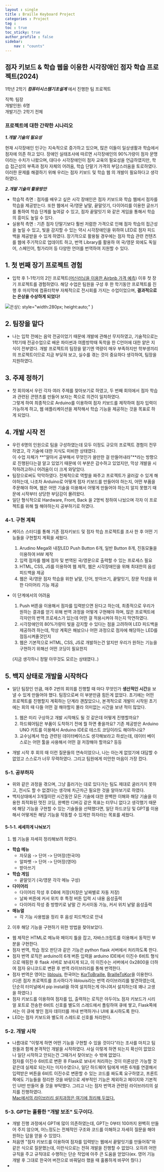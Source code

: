 ```yaml
---
layout : single
title : Braille Keyboard Project
categories : Project
tag : 
toc : true
toc_sticky: true 
author_profile : false
sidebar:
    nav : "counts"
---
```


## 점자 키보드 & 학습 웹을 이용한 시각장애인 점자 학습 프로젝트(2024)

1학년 2학기 ***컴퓨터시스템기초설계*** 에서 진행한 팀 프로젝트

직책: 팀장  
개발인원: 6명  
개발기간: 2학기 전체  

### 프로젝트에 대한 간략한 시나리오

***1.개발 기술의 필요성***  
  
현재 시각장애인 인구는 지속적으로 증가하고 있으며, 많은 이들이 일상생활과 학습에서 점자에 의존 하고 있다. 장애인 실태조사에 따르면 시각장애인의 90%가량이 점자 문맹이라는 수치가 나왔으며, 대다수 시각장애인이 점자 교육의 필요성을 언급하였지만, 학습 접근성의 부족과 점자 자체의 어려움, 학습 단말기 가격의 부담스러움을 토로하였다. 이러한 문제를 해결하기 위해 우리는 점자 키보드 및 학습 웹
의 개발이 필요하다고 생각하였다.    
  
***2.개발 기술의 활용방안***  
- 학습적 측면 : 점자를 배우고 싶은 시각 장애인은 점자 키보드와 학습 웹에서 점자를 학습을 제공받는다. 또한 웹에서 국/영문 낱말, 끝말잇기, 다이어리를 이용한 글쓰기를 통하여 학습 단계를 높여갈 수 있고, 점자 끝말잇기 와 같은 게임을 통해서 학습의 흥미도 높일 수 있다.
- 실용적 측면 : 기존 점자 단말기보다 훨씬 저렴한 가격으로 인해 점자 학습의 접근성을 높일 수 있고, 빛을 감지할 수 있는 약시 시각장애인을 위하여 LED로 점자 피드백을 제공받을 수 있게 하였다. 장기적으로 활용될 경우에는 점자 학습 관련 컨텐츠를 웹에 주기적으로 업데이트 하고, 번역 Library를 활용하 여 국/영문 외에도 독일어, 스페인어, 헝가리어 등 다양한 언어를 번역하여 지원할 수 있다.


## 1. 첫 번째 장기 프로젝트 경험
- 입학 후 1-1학기의 2인 프로젝트([머신러닝을 이용한 Airbnb 가격 예측](https://github.com/adelie22/ML-Airbnb-)) 이후 첫 장기 프로젝트를 경험하였다. 해당 수업은 팀원을 구성 후 한 학기동안 프로젝트를 진행 후 마지막에 컴퓨터학부 자체적으로 전시회를 가지는 수업이었으며, **결과적으로는 은상을 수상하게 되었다!**  
  
![은상](/images/은상.png){: style="width:280px; height:auto;" }

## 2. 팀장을 맡다
- 나는 입학 전에는 음악 전공이었기 때문에 개발에 관해선 무지하였고, 기술적으로는 1학기때 전공수업으로 배운 파이썬과 여름방학때 독학을 한 C언어에 대한 얕은 지식이 전부였다. 개발 프로젝트의 팀장을 맡기엔 역량이 매우 부족하지만 학부생끼리의 프로젝트이므로 지금 부딪혀 보고, 실수를 겪는 것이 중요하다 생각하여, 팀장을 지원하였다.

## 3. 주제 정하기
- 첫 회의에서 우린 각자 여러 주제를 찾아보기로 하였고, 두 번째 회의에서 점자 학습과 관련된 콘텐츠를 만들어 보자는 쪽으로 의견이 일치하였다.  
그렇게 하여 최종적으로 Arduino를 이용하여 점자 키보드를 제작하여 점자 입력이 가능하게 하고, 웹 애플리케이션을 제작해서 학습 기능을 제공하는 것을 목표로 하게 되었다.

## 4. 개발 시작 전
- 우린 6명의 인원으로 팀을 구성하였는데 모두 이정도 규모의 프로젝트 경험이 전무하였고, 각 기술에 대한 지식도 미비한 상태였다.  
이 수업 자체가 **"알아서 공부해서 무엇인가 쓸만한 걸 만들어내라"**라는 방향으로 진행된다는걸 알고 있었기 때문에 이 부분은 감수하고 있었지만, 막상 개발을 시작하려고하니 어려움이 더 크게 와닿았다.  
- 팀장으로써도 막막하였다. 전체적으로 역할을 짜주고 프로젝트가 굴러갈 수 있게 해야하는데, 나조차 Arduino로 어떻게 점자 키보드를 만들어야 하는지, 어떤 부품을 주문해야 하며, 웹은 어떤 기술을 이용해서 어떻게 만들어야 하는지 알지 못했기 때문에 시작부터 상당한 부담감이 몰려왔다. 
- 일단 형식적으로 Hardware, Front, Back 을 2명씩 정하여 나눴으며 각자 이 프로젝트를 위해 뭘 해야하는지 공부하기로 하였다. 

### 4-1. 구현 계획
- 케이스 스터디를 통해 기존 점자키보드 및 점자 학습 프로젝트를 조사 한 후 어떤 기능들을 구현할지 계획을 세웠다.
    1. Arudino Mega와 내장LED Push Button 6개, 일반 Button 8개, 진동모듈을 이용하여 HW 제작
    2. 입력 점자를 웹에 점자 및 번역된 국/영문으로 출력할 수 있는 프로세스 필요
    2. HTML, CSS, JS를 이용하여 웹 제작, 웹은 시각장애인을 위해 최대한의 음성피드백을 제공
    3. 웹은 국/영문 점자 학습을 위한 낱말, 단어, 받아쓰기, 끝말잇기, 장문 작성을 위한 다이어리 기능 제공
- 이 단계에서의 어려움
    1. Push 버튼을 이용해서 점자를 입력받으면 된다고 하는데, 최종적으로 우리가 원하는 결과를 얻기 위해 번역 과정을 어떻게 구현해야 하며, 많은 프로젝트에 각자만의 번역 프로세스가 있는데 어떤 걸 적용시켜야 하는지 막연하였다. 
    2. 시각장애인의 80%가량이 빛을 감지할 수 있다는 점을 고려하여 LED 피드백을 제공하려 하는데, 막상 계획은 해놨으나 어떤 과정으로 점자에 해당하는 LED를 점등시켜줄것인지
    3. 웹은 기본적으로 HTML, CSS, JS로 개발하는건 알지만 우리가 원하는 기능을 구현하기 위해선 어떤 코딩이 필요한지  
      
    (지금 생각하니 정말 아무것도 모르는 상태였다..)

## 5. 백지 상태로 개발을 시작하다
- 일단 팀장인 만큼, 매주 2번의 회의를 진행할 때 마다 무엇인가 **생산적인 시간**을 보낼 수 있게 만들어야 했다. 팀장으로써 이 부분만큼 힘든게 없었다. 초기에는 어떤 프로젝트를 진행할지 계획하는 단계라 괜찮았으나, 본격적으로 개발이 시작된 초기에는 회의 때 다들 어떤 걸 해야할지 몰라 의미없는 시간을 보낸 적이 많았다. 
    1. 웹은 미리 구상하고 개발 시작해도 될 것 같은데 어떻게 진행할까요? 
    2. 하드웨어팀은 부품이 도착하기 전에 뭘 하면 좋을까요? 기존 제공받은 Arduino UNO 키트를 이용해서 Arduino IDE로 테스트 코딩이라도 해야하나요?
    3. 교수님께서 학습 관련된 데이터베이스도 생각해보라고 하셨는데, 데이터 베이스로는 어떤 툴을 사용해서 어떤 걸 저장해아 할까요? 등등

- 개발 시작 후 회의 때 이런 질문들의 연속이었으나, 나는 아는게 없었기에 대답할 수 없었고 스스로가 너무 무력하였다.  그리고 팀원에게 미안한 마음이 가장 컸다.

### 5-1. 공부하자
- 위와 같은 과정을 겪으며, 그냥 흘러가는 대로 있다가는 팀도 제대로 굴러가지 못하고, 전시도 할 수 없겠다는 생각에 차근차근 필요한 것을 알아보기로 하였다.
- 백지상태에서 3개월이란 시간동안 모든 기술에 대한 완벽한 이해와 해당 기술을 이용한 최적화된 멋진 코딩, 완벽한 디버깅 같은 목표는 터무니 없다고 생각했기 때문에 해당 기능을 구현할 수 있는 기술들을 선택했다면, 일단 하드코딩 및 GPT를 이용해서 어떻게든 해당 기능을 작동할 수 있게만 하자라는 목표를 세웠다.

#### 5-1-1. 세세하게 나눠보기
1) 웹 기능을 자세히 정리해보려 하였다.
  - **학습 메뉴**
    - 자모음 -> 단어 -> 단어장(한국어)
    - 알파벳 -> 단어 -> 단어장(영어)
    - 받아쓰기
  - **학습 게임**
    - 끝말잇기 (국/영문 각각 메뉴 구성)
  - **다이어리**
    - 다이어리 작성 후 DB에 저장(저장은 날짜별로 자동 저장)
    - 날짜 버튼에 커서 위치 후 특정 버튼 입력 시 내용 음성출력
    - 다이어리 작성 중 방향키로 낱말 간 커서이동 가능, 커서 위치 낱말 음성출력
  - **매뉴얼**
    - 각 기능 사용법을 정리 후 음성 피드백으로 안내

2) 이후 해당 기능을 구현하기 위한 방법을 찾아보았다.
 - 웹 제작은 HTML로 메뉴와 페이지 틀을 잡고, 자바스크립트를 이용해서 동적인 부분을 구현한다.
 - 점자 번역, 학습 정오 판단과 같은 기능은 python flask 서버에서 처리하도록 한다.
 - 점자 번역 로직은 arduino의 6개 버튼 입력을 arduino IDE에서 이진수 6비트 형식으로 매핑한 후 flask 서버로 보내지게 되고, 이 이진수는 서버에서 0x2800을 더하여 점자 유니코드로 변환 후 번역 라이브러리를 통해 번역한다.
 - 점자 번역은 영어는 [liblouis](https://github.com/liblouis/liblouis), 한국어는 [KorToBraille](https://github.com/Bridge-NOONGIL/KorToBraille_Python), [BrailleToKor](https://github.com/Bridge-NOONGIL/BrailleToKor_Python)을 이용한다.  
 (다른 점자 프로젝트를 조사하다가 liblouis라는 번역 라이브러리를 발견하였는데, 단순히 터미널에서 pip install을 하여 설치하는게 아니여서 설치하는데 꽤나 고생을 하였다.)
 - 점자 키보드를 이용하여 점자를 입, 출력하는 로직은 아두이노 점자 키보드가 시리얼 포트로 전송한 6비트 신호를 별도의 스레드에서 폴링하여 큐에 쌓고, Flask쪽에서는 이 큐에 쌓인 점자 데이터를 꺼내 번역하거나 UI에 표시하도록 한다.
 - LED는 점자 키보드와 별도의 스레드로 신호를 처리한다.

### 5-2. 개발 시작
- 나름대로 "이렇게 하면 어떤 기능을 구현할 수 있을 것이다"라는 조사를 마치고 팀원들과 함께 본격적인 개발을 시작하였다. 사실 이렇게 하면 되는지 확신이 없었으나 일단 시작하고 안되는건 그때가서 찾아보는 수 밖에 없었다.  
점자를 이진수 6비트로 변환 후 Flask로 보내서 처리하는 것이 이론상은 가능할 것 같은데 실제로 되는지는 미지수였으나, 일단 하드웨어 팀에게 버튼 6개를 연결해서 입력받은 버튼을 6비트 이진수로 변환할 수 있는 코드를 짜도록 요구하였고, 프론트쪽에도 기능들을 정리한 것을 바탕으로 세부적인 기능은 제외하고 페이지와 기본적인 UI만 만들어 줄 것을 부탁했다.  그리고 나는 점자 번역과 관련된 라이브러리의 설치를 진행하였다.  
[Mac에서의 라이브러리 설치과정은 여기에 정리해 두었다.](https://adelie22.github.io/project/louis/)

### 5-3. GPT는 훌륭한 "개발 보조" 도구이다.
- 개발 진행 과정에서 GPT에 많이 의존하였는데, GPT는 0부터 100까지 완벽히 만들어 주지 않으며, 어느정도는 전체적인 구조와 코드를 이해하고 자세히 질문을 해야 원하는 답을 얻을 수 있었다. 
- 처음엔 "점자 키보드를 이용하여 점자를 입력받는 웹에서 끝말잇기를 만들어줘"와 같은 식으로 질문했는데, 이런식으로는 전혀 개발을 진행할 수 없었다. 오히려 어떤 규칙을 주고 규칙대로 수행하는 단순 작업에 아주 큰 도움을 얻었다(ex. 영어 기능 개발 후 그대로 한국어 버전으로 바꿔달라 했을 때 훌륭하게 바꾸어 줬다.)
- 